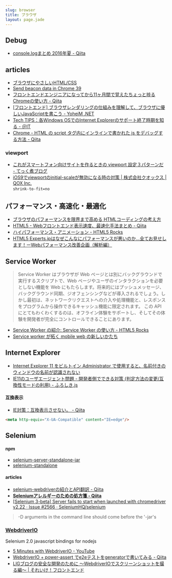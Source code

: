 ```yaml
---
slug: browser
title: ブラウザ
layout: page.jade
---
```


## Debug

- [console\.logまとめ 2016年夏 \- Qiita](http://qiita.com/ykyk1218/items/0f5858d077d43a49cfe2)


## articles

- [ブラウザにやさしいHTML/CSS](http://www.slideshare.net/TakeharuIgari/htmlcss-34506501)
- [Send beacon data in Chrome 39](http://updates.html5rocks.com/2014/10/Send-beacon-data-in-Chrome-39)
- [フロントエンドエンジニアになってから11ヶ月間で覚えたちょっと捗るChromeの使い方 - Qiita](http://qiita.com/dayoshix/items/0d4043bf7dbaa1dc9184)
- [[フロントエンド] ブラウザレンダリングの仕組みを理解して、ブラウザに優しいJavaScriptを書こう - YoheiM .NET](http://www.yoheim.net/blog.php?q=20140703)
- [Tech TIPS：各Windows OSでのInternet Explorerのサポート終了時期を知る - ＠IT](http://www.atmarkit.co.jp/ait/articles/1503/11/news134.html)
- [Chrome - HTML の script タグ内にインラインで書かれた js をデバッグする方法 - Qiita](http://qiita.com/madobon/items/cf1a22b7960840bb1a65)

### viewport

- [これがスマートフォン向けサイトを作るときの viewport 設定３パターンだ - てっく煮ブログ](http://tech.nitoyon.com/ja/blog/2013/02/15/viewport/)
- [iOS9でviewportのinitial-scaleが無効になる時の対策 | 株式会社クオックス | QOX Inc.](https://qox.jp/blog/ios9_viewport_workaround/)  
  `shrink-to-fit=no`

## パフォーマンス・高速化・最適化

- [ブラウザのパフォーマンスを限界まで高める HTMLコーディングの考え方](http://www.slideshare.net/kawada_hiroshi/html-40678123)
- [HTML5 - Webフロントエンド表示速度、最速化手法まとめ - Qiita](http://qiita.com/zaru/items/51ee8a5be22b75a42927)
- [ハイパフォーマンス・アニメーション - HTML5 Rocks](http://www.html5rocks.com/ja/tutorials/speed/high-performance-animations/)
- [HTML5 Experts.jpはなぜこんなにパフォーマンスが悪いのか…全てお見せします！ーWebパフォーマンス改善企画（解析編）](https://html5experts.jp/yusuke-naka/13671/)

## Service Worker
> Service Worker はブラウザが Web ページとは別にバックグラウンドで実行するスクリプトで、Web ページやユーザのインタラクションを必要としない機能を Web にもたらします。将来的にはプッシュメッセージ、バックグラウンド同期、ジオフェンシングなどが導入されるでしょう。しかし最初は、ネットワークリクエストへの介入や処理機能と、レスポンスをプログラムから操作できるキャッシュ機能に限定されます。
> この API にとてもわくわくするのは、オフライン体験をサポートし、そしてその体験を開発者が完全にコントロールできることにあります。

- [Service Worker の紹介: Service Worker の使い方 - HTML5 Rocks](http://www.html5rocks.com/ja/tutorials/service-worker/introduction/)
- [Service worker が拓く mobile web の新しいかたち](http://www.slideshare.net/kinukox/service-worker-mobile-web)

## Internet Explorer

- [Internet Explorer 11 をビルトイン Administrator で使用すると、名前付きのウィンドウの名前が認識されない](https://support.microsoft.com/ja-jp/kb/2909974)
- [IE11のユーザエージェント問題 - 開発者側でできる対策 (判定方法の変更/互換性モードの利用) - ふろしき.js](http://furoshiki.hatenadiary.jp/entry/2013/11/11/224605)

#### 互換表示
- [IE対策：互換表示させない。 - Qiita](http://qiita.com/rico/items/09c896290e218ed2b7c3)
```html
<meta http-equiv="X-UA-Compatible" content="IE=edge"/>
```


## Selenium

#### npm
- [selenium\-server\-standalone\-jar](https://www.npmjs.com/package/selenium-server-standalone-jar)
- [selenium\-standalone](https://www.npmjs.com/package/selenium-standalone)

#### articles
- [selenium\-webdriverの紹介とAPI翻訳 \- Qiita](http://qiita.com/nazomikan/items/40b86dc5619bb1795aaa)
- __[Seleniumアレルギーのための処方箋 \- Qiita](http://qiita.com/cognitom/items/27b7375bea653b414c8f)__
- [\[Selenium 3\-beta\] Server fails to start when launched with chromedriver v2\.22 · Issue \#2566 · SeleniumHQ/selenium](https://github.com/SeleniumHQ/selenium/issues/2566)
> -D arguments in the command line should come before the '-jar's

### [WebdriverIO](http://webdriver.io/)
Selenium 2\.0 javascript bindings for nodejs

- [5 Minutes with WebdriverIO \- YouTube](https://www.youtube.com/watch?v=vPes7NKeYno)
- [WebdriverIO \+ power\-assert でe2eテストをgeneratorで書いてみる \- Qiita](http://qiita.com/yoshi6jp@github/items/24d01dfc6712dbf112aa)
- [LIGブログの安全な開発のために 〜WebdriverIOでスクリーンショットを撮る編〜 \| それいけ！フロントエンド](https://liginc.co.jp/304470)
